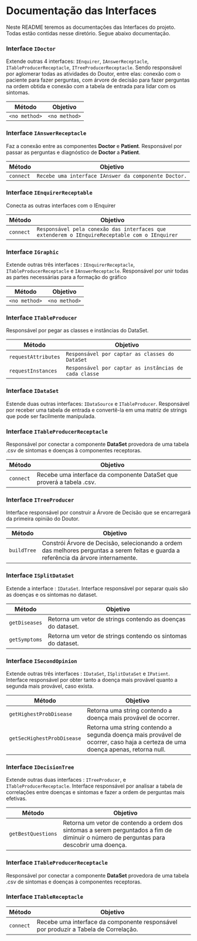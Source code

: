 # Documentação das Interfaces
Neste README teremos as documentações das Interfaces do projeto. Todas estão contidas nesse diretório. Segue abaixo documentação.

### Interface `IDoctor`
Extende outras 4 interfaces: `IEnquirer`, `IAnswerReceptacle`, `ITableProducerReceptacle`, `ITreeProducerReceptacle`. Sendo responsável por aglomerar todas as atividades do Doutor, entre elas: conexão com o paciente para fazer perguntas, com árvore de decisão para fazer perguntas na ordem obtida e conexão com a tabela de entrada para lidar com os sintomas.

Método | Objetivo
------ | --------
`<no method>` | `<no method>`

### Interface `IAnswerReceptacle`
Faz a conexão entre as componentes **Doctor** e **Patient**. Responsável por passar as perguntas e diagnóstico de **Doctor** a **Patient**.

Método | Objetivo
------ | --------
`connect` | `Recebe uma interface IAnswer da componente Doctor.`

### Interface `IEnquirerReceptable`
Conecta as outras interfaces com o IEnquirer 

Método | Objetivo
------ | --------
`connect` | `Responsável pela conexão das interfaces que extenderem o IEnquireReceptable com o IEnquirer`

### Interface `IGraphic`
Extende outras três interfaces : `IEnquirerReceptacle`, `ITableProducerReceptacle` e `IAnswerReceptacle`. Responsável por unir todas as partes necessárias para a formação do gráfico 

Método | Objetivo
------ | --------
`<no method>` | `<no method>`


### Interface `ITableProducer`
Responsável por pegar as classes e instâncias do DataSet.

Método | Objetivo
------ | --------
`requestAttributes` | `Responsável por captar as classes do DataSet`
`requestInstances` | `Responsável por captar as instâncias de cada classe`

### Interface `IDataSet`
Estende duas outras interfaces: `IDataSource` e `ITableProducer`. Responsável por receber uma tabela de entrada e convertê-la em uma matriz de strings que pode ser facilmente manipulada.

### Interface `ITableProducerReceptacle`
Responsável por conectar a componente **DataSet** provedora de uma tabela .csv de sintomas e doenças à componentes receptoras.

Método | Objetivo
------ | --------
`connect` | Recebe uma interface da componente DataSet que proverá a tabela .csv.

### Interface `ITreeProducer`
Interface responsável por construir a Árvore de Decisão que se encarregará da primeira opinião do Doutor.

Método | Objetivo
------ | --------
`buildTree` | Constrói Árvore de Decisão, selecionando a ordem das melhores perguntas a serem feitas e guarda a referência da árvore internamente.

### Interface `ISplitDataSet`
Extende a interface : `IDataSet`. Interface responsável por separar quais são as doenças e os sintomas no dataset.

Método | Objetivo
------ | --------
`getDiseases` | Retorna um vetor de strings contendo as doenças do dataset.
`getSymptoms` | Retorna um vetor de strings contendo os sintomas do dataset.

### Interface `ISecondOpinion`
Extende outras três interfaces : `IDataSet`, `ISplitDataSet` e `IPatient`. Interface responsável por obter tanto a doença mais provável quanto a segunda mais provável, caso exista.

Método | Objetivo
------ | --------
`getHighestProbDisease` | Retorna uma string contendo a doença mais provável de ocorrer.
`getSecHighestProbDisease` | Retorna uma string contendo a segunda doença mais provável de ocorrer, caso haja a certeza de uma doença apenas, retorna null.

### Interface `IDecisionTree`
Extende outras duas interfaces : `ITreeProducer`, e `ITableProducerReceptacle`. Interface responsável por analisar a tabela de correlações entre doenças e sintomas e fazer a ordem de perguntas mais efetivas.

Método | Objetivo
------ | --------
`getBestQuestions` | Retorna um vetor de contendo a ordem dos sintomas a serem perguntados a fim de diminuir o número de perguntas para descobrir uma doença.

### Interface `ITableProducerReceptacle`
Responsável por conectar a componente **DataSet** provedora de uma tabela .csv de sintomas e doenças à componentes receptoras.

### Interface `ITableReceptacle`
Método | Objetivo
------ | --------
`connect` | Recebe uma interface da componente responsável por produzir a Tabela de Correlação.
